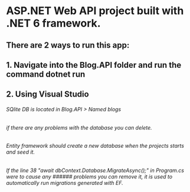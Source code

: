 # ASP.NET Web API project built with .NET 6 framework.

## There are 2 ways to run this app:
## 1. Navigate into the Blog.API folder and run the command dotnet run
## 2. Using Visual Studio

###### SQlite DB is located in Blog.API > Named blogs
###### if there are any problems with the database you can delete.
###### Entity framework should create a new database when the projects starts and seed it.
###### If the line 38 "await dbContext.Database.MigrateAsync();" in Program.cs were to cause any  ###### problems you can remove it, it is used to automatically run migrations generated with EF.


